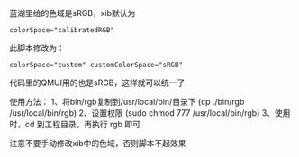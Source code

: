 蓝湖里给的色域是sRGB，xib默认为 
```
colorSpace="calibratedRGB"
```
此脚本修改为：
```
colorSpace="custom" customColorSpace="sRGB"
```

代码里的QMUI用的也是sRGB，这样就可以统一了



使用方法：
1、将bin/rgb复制到/usr/local/bin/目录下 (cp ./bin/rgb /usr/local/bin/rgb)
2、设置权限 (sudo chmod 777 /usr/local/bin/rgb)
3、使用时，cd 到工程目录，再执行 rgb 即可

注意不要手动修改xib中的色域，否则脚本不起效果
